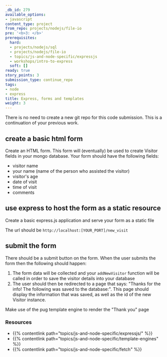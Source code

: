 ```yaml
---
_db_id: 279
available_options:
- javascript
content_type: project
from_repo: projects/nodejs/file-io
pre: '<b>3: </b>'
prerequisites:
  hard:
  - projects/nodejs/sql
  - projects/nodejs/file-io
  - topics/js-and-node-specific/expressjs
  - workshops/intro-to-express
  soft: []
ready: true
story_points: 3
submission_type: continue_repo
tags:
- node
- express
title: Express, forms and templates
weight: 3
---
```


There is no need to create a new git repo for this code submission. This is a continuation of your previous work.

## create a basic html form

Create an HTML form. This form will (eventually) be used to create Visitor fields in your mongo database. Your form should have the following fields:

- visitor name
- your name (name of the person who assisted the visitor)
- visitor's age
- date of visit
- time of visit
- comments

## use express to host the form as a static resource

Create a basic express.js application and serve your form as a static file

The url should be `http://localhost:[YOUR_PORT]/new_visit`

## submit the form

There should be a submit button on the form. When the user submits the form then the following should happen:

1. The form data will be collected and your `addNewVisitor` function will be called in order to save the visitor details into your database
2. The user should then be redirected to a page that says: "Thanks for the info! The following was saved to the database:". This page should display the information that was saved, as well as the id of the new Visitor instance.

Make use of the pug template engine to render the "Thank you" page

### Resources

- {{% contentlink path="topics/js-and-node-specific/expressjs/" %}}
- {{% contentlink path="topics/js-and-node-specific/template-engines" %}}
- {{% contentlink path="topics/js-and-node-specific/fetch" %}}